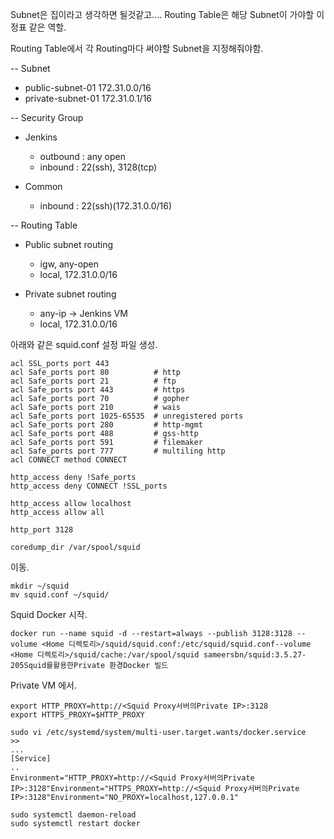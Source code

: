 
Subnet은 집이라고 생각하면 될것같고.... 
Routing Table은 해당 Subnet이 가야할 이정표 같은 역할. 

Routing Table에서 각 Routing마다 써야할 Subnet을 지정해줘야함. 

-- Subnet

- public-subnet-01 172.31.0.0/16  
- private-subnet-01 172.31.0.1/16

-- Security Group

- Jenkins 
    - outbound : any open
    - inbound : 22(ssh), 3128(tcp)

- Common
    - inbound : 22(ssh)(172.31.0.0/16)


-- Routing Table

- Public subnet routing
    - igw, any-open
    - local, 172.31.0.0/16

- Private subnet routing
    - any-ip -> Jenkins VM
    - local, 172.31.0.0/16


아래와 같은 squid.conf 설정 파일 생성.

```
acl SSL_ports port 443
acl Safe_ports port 80          # http
acl Safe_ports port 21          # ftp
acl Safe_ports port 443         # https
acl Safe_ports port 70          # gopher
acl Safe_ports port 210         # wais
acl Safe_ports port 1025-65535  # unregistered ports
acl Safe_ports port 280         # http-mgmt
acl Safe_ports port 488         # gss-http
acl Safe_ports port 591         # filemaker
acl Safe_ports port 777         # multiling http
acl CONNECT method CONNECT

http_access deny !Safe_ports
http_access deny CONNECT !SSL_ports

http_access allow localhost
http_access allow all

http_port 3128

coredump_dir /var/spool/squid
```

 이동. 
```
mkdir ~/squid
mv squid.conf ~/squid/
```

Squid Docker 시작. 
```
docker run --name squid -d --restart=always --publish 3128:3128 --volume <Home 디렉토리>/squid/squid.conf:/etc/squid/squid.conf--volume <Home 디렉토리>/squid/cache:/var/spool/squid sameersbn/squid:3.5.27-205Squid를활용한Private 환경Docker 빌드
```

Private VM 에서. 

```
export HTTP_PROXY=http://<Squid Proxy서버의Private IP>:3128
export HTTPS_PROXY=$HTTP_PROXY

sudo vi /etc/systemd/system/multi-user.target.wants/docker.service
>>
...
[Service]
..
Environment="HTTP_PROXY=http://<Squid Proxy서버의Private
IP>:3128"Environment="HTTPS_PROXY=http://<Squid Proxy서버의Private  IP>:3128"Environment="NO_PROXY=localhost,127.0.0.1"

sudo systemctl daemon-reload
sudo systemctl restart docker

```










